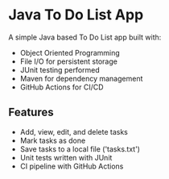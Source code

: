 # Java To Do List App

A simple Java based To Do List app built with:

- Object Oriented Programming 
- File I/O for persistent storage 
- JUnit testing performed
- Maven for dependency management 
- GitHub Actions for CI/CD 

## Features 
- Add, view, edit, and delete tasks 
- Mark tasks as done 
- Save tasks to a local file ('tasks.txt')
- Unit tests written with JUnit 
- CI pipeline with GitHub Actions



